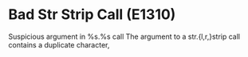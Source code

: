 # Bad Str Strip Call (E1310)

Suspicious argument in %s.%s call The argument to a str.{l,r,}strip call
contains a duplicate character,
